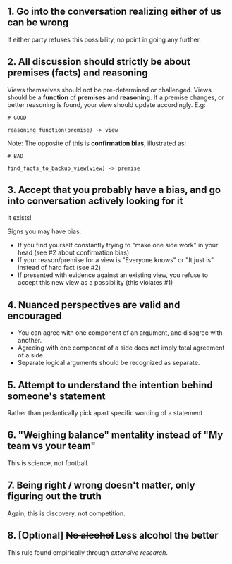 ## 1. Go into the conversation realizing either of us can be wrong
If either party refuses this possibility, no point in going any further.

## 2. All discussion should strictly be about premises (facts) and reasoning
Views themselves should not be pre-determined or challenged. Views should be a **function** of **premises** and **reasoning**. If a premise changes, or better reasoning is found, your view should update accordingly. E.g: 

```
# GOOD

reasoning_function(premise) -> view
```
Note: The opposite of this is **confirmation bias**, illustrated as:
```
# BAD

find_facts_to_backup_view(view) -> premise
```

## 3. Accept that you probably have a bias, and go into conversation actively looking for it
It exists!

Signs you may have bias:
- If you find yourself constantly trying to "make one side work" in your head (see #2 about confirmation bias)
- If your reason/premise for a view is "Everyone knows" or "It just is" instead of hard fact (see #2)
- If presented with evidence against an existing view, you refuse to accept this new view as a possibility (this violates #1)

## 4. Nuanced perspectives are valid and encouraged
- You can agree with one component of an argument, and disagree with another. 
- Agreeing with one component of a side does not imply total agreement of a side. 
- Separate logical arguments should be recognized as separate.

## 5. Attempt to understand the intention behind someone's statement
Rather than pedantically pick apart specific wording of a statement

## 6. "Weighing balance" mentality instead of "My team vs your team"
This is science, not football.

## 7. Being right / wrong doesn't matter, only figuring out the truth
Again, this is discovery, not competition.

## 8. \[Optional] ~~No alcohol~~ Less alcohol the better
This rule found empirically through *extensive research*.

